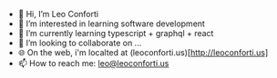 - 👋 Hi, I’m Leo Conforti
- 👀 I’m interested in learning software development
- 🌱 I’m currently learning typescript + graphql + react
- 💞️ I’m looking to collaborate on ...
- 🌐 On the web, i'm localted at (leoconforti.us)[http://leoconforti.us]
- 📫 How to reach me: leo@leoconforti.us

<!---
leonitousconforti/leonitousconforti is a ✨ special ✨ repository because its `README.md` (this file) appears on your GitHub profile.
You can click the Preview link to take a look at your changes.
--->
